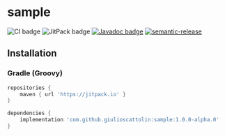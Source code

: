# sample
![CI badge](https://github.com/giulioscattolin/sample/actions/workflows/gradle.yml/badge.svg)
![JitPack badge](https://jitpack.io/v/giulioscattolin/sample.svg)
[![Javadoc badge](https://img.shields.io/badge/Javadoc-1.0.0--alpha.0-brightgreen)](https://javadoc.jitpack.io/com/github/giulioscattolin/sample/1.0.0-alpha.0/javadoc/)
[![semantic-release](https://img.shields.io/badge/%20%20%F0%9F%93%A6%F0%9F%9A%80-semantic--release-e10079.svg)](https://github.com/semantic-release/semantic-release)

## Installation

### Gradle (Groovy)
```groovy
repositories {
    maven { url 'https://jitpack.io' }
}

dependencies {
    implementation 'com.github.giulioscattolin:sample:1.0.0-alpha.0'
}
```